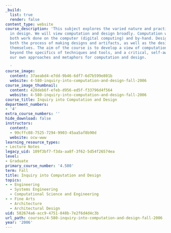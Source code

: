 ```yaml
---
_build:
  list: true
  render: false
content_type: website
course_description: 'This subject explores the varied nature and practice of computation
  in design. We will view computation and design broadly. Computation will include
  both work done on the computer (digital computing) and by-hand. Design will include
  both the process of making designs and artifacts, as well as the designs and artifacts
  themselves. The aim of the course is to develop a view of computation and design
  beyond the specifics of techniques and tools, and a critical, self-awareness of
  our own approaches and metaphors for computation and design.

  '
course_image:
  content: 37aeabd4-e7dd-9b46-6df7-6d7b599e801b
  website: 4-580-inquiry-into-computation-and-design-fall-2006
course_image_thumbnail:
  content: 428deb6f-efeb-d956-ed5f-f33796d4f564
  website: 4-580-inquiry-into-computation-and-design-fall-2006
course_title: Inquiry into Computation and Design
department_numbers:
- '4'
extra_course_numbers: ''
hide_download: false
instructors:
  content:
  - 99cffc08-7525-7294-9903-45aa5af8b90d
  website: ocw-www
learning_resource_types:
- Lecture Notes
legacy_uid: 109f3bf7-f3da-aa8f-3f62-5d54f26574ea
level:
- Graduate
primary_course_number: '4.580'
term: Fall
title: Inquiry into Computation and Design
topics:
- - Engineering
  - Systems Engineering
  - Computational Science and Engineering
- - Fine Arts
  - Architecture
  - Architectural Design
uid: 582674a6-acc9-4751-848b-7e2f6d4d4c3b
url_path: courses/4-580-inquiry-into-computation-and-design-fall-2006
year: '2006'
---
```

